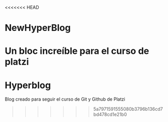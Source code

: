 <<<<<<< HEAD
# NewHyperBlog
Un bloc increíble para el curso de platzi
=======
# Hyperblog
Blog creado para seguir el curso de Git y Github de Platzi
>>>>>>> 5a7971591555080b3796b136cd7bd478cd1e21b0
